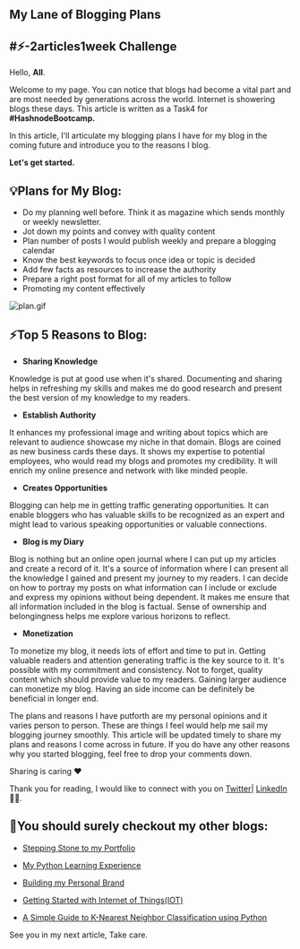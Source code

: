 ## My Lane of Blogging Plans

<h2>#⚡-2articles1week Challenge</h2>

Hello, **All**.

Welcome to my page. You can notice that blogs had become a vital part and are most needed by generations across the world. Internet is showering blogs these days. This article is written as a Task4 for **#HashnodeBootcamp.**

In this article, I'll articulate my blogging plans I have for my blog in the coming future and introduce you to the reasons I blog.

**Let's get started.**


<h2>💡Plans for My Blog:</h2>

- Do my planning well before. Think it as magazine which sends monthly or weekly newsletter.
- Jot down my points and convey with quality content
- Plan number of posts I would publish weekly and prepare a blogging calendar
- Know the best keywords to focus once idea or topic is decided
- Add few facts as resources to increase the authority
- Prepare a right post format for all of my articles to follow
- Promoting my content effectively


![plan.gif](https://cdn.hashnode.com/res/hashnode/image/upload/v1618376913250/5N0yQHHaKO.gif)


<h2>⚡Top 5 Reasons to Blog:</h2>

- **Sharing Knowledge**

Knowledge is put at good use when it's shared. Documenting and sharing helps in refreshing my skills and makes me do good research and present the best version of my knowledge to my readers.

- **Establish Authority**

It enhances my professional image and writing about topics which are relevant to audience showcase my niche in that domain. Blogs are coined as new business cards these days. It shows my expertise to potential employees, who would read my blogs and promotes my credibility. It will enrich my online presence and network with like minded people.

- **Creates Opportunities**

Blogging can help me in getting traffic generating opportunities. It can enable bloggers who has valuable  skills to be recognized as an expert and might lead to various speaking opportunities or valuable connections. 

- **Blog is my Diary**

Blog is nothing but an online open journal where I can put up my articles and create a record of it. It's a source of information where I can present all the knowledge I gained and present my journey to my readers. I can decide on how to portray my posts on what information can I include or exclude and express my opinions without being dependent. It makes me ensure that all information included in the blog is factual. Sense of ownership and belongingness helps me explore various horizons to reflect.

- **Monetization**

To monetize my blog, it needs lots of effort and time to put in. Getting valuable readers and attention generating traffic is the key source to it. It's possible with my commitment and consistency. Not to forget, quality content which should provide value to my readers. Gaining larger audience can monetize my blog.  Having an side income can be definitely be beneficial in longer end.

The plans and reasons I have putforth are my personal opinions and it varies person to person. These are things I feel would help me sail my blogging journey smoothly. This article will be updated timely to share my plans and reasons I come across in future. If you do have any other reasons why you started blogging, feel free to drop your comments down.

Sharing is caring ❤️

Thank you for reading, I would like to connect with you on [Twitter](https://twitter.com/prathimak88)| [LinkedIn](https://www.linkedin.com/in/prathima-kadari/)🤝🏻.


<h2>📖You should surely checkout my other blogs:</h2>

- [Stepping Stone to my Portfolio](https://prathimakadari.hashnode.dev/stepping-stone-to-my-portfolio)

- [My Python Learning Experience](https://prathimakadari.hashnode.dev/my-python-learning-experience)

- [Building my Personal Brand](https://prathimakadari.hashnode.dev/building-my-personal-brand)

- [Getting Started with Internet of Things(IOT)](https://prathimakadari.hashnode.dev/getting-started-with-iot)

- [A Simple Guide to K-Nearest Neighbor Classification using Python](https://prathimakadari.hashnode.dev/a-simple-guide-to-k-nearest-neighbor-classification-using-python)




See you in my next article, Take care.